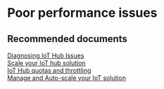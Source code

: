 <properties
	pageTitle="Poor performance issues"
	description="Poor performance issues"
	service="microsoft.iothub"
	resource="IoTHub"
	authors="v-sapsax"
	displayOrder=""
	selfHelpType="generic"
	supportTopicIds="32596653"
	resourceTags=""
	productPesIds="15946"
	cloudEnvironments="public,BlackForest,Fairfax,Mooncake"
/>

# Poor performance issues

## **Recommended documents**
[Diagnosing IoT Hub Issues](https://github.com/Azure/iothub-diagnostics)<br>
[Scale your IoT hub solution](https://docs.microsoft.com/en-us/azure/iot-hub/iot-hub-scaling)<br>
[IoT Hub quotas and throttling](https://docs.microsoft.com/en-us/azure/iot-hub/iot-hub-devguide-quotas-throttling)<br>
[Manage and Auto-scale your IoT solution](https://azure.microsoft.com/en-us/blog/iot-hub-dotnet-autoscale/)

